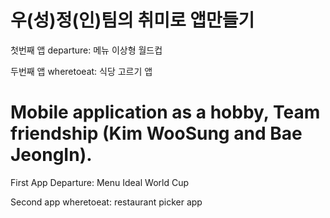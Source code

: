 # 우(성)정(인)팀의 취미로 앱만들기

첫번째 앱 departure: 메뉴 이상형 월드컵

두번째 앱 wheretoeat: 식당 고르기 앱


# Mobile application as a hobby, Team friendship (Kim WooSung and Bae JeongIn).

First App Departure: Menu Ideal World Cup

Second app wheretoeat: restaurant picker app
